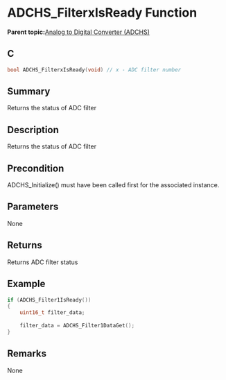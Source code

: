 # ADCHS\_FilterxIsReady Function

**Parent topic:**[Analog to Digital Converter \(ADCHS\)](GUID-8740EC52-3365-4B31-B19A-227EC55268DD.md)

## C

```c
bool ADCHS_FilterxIsReady(void) // x - ADC filter number
```

## Summary

Returns the status of ADC filter

## Description

Returns the status of ADC filter

## Precondition

ADCHS\_Initialize\(\) must have been called first for the associated instance.

## Parameters

None

## Returns

Returns ADC filter status

## Example

```c
if (ADCHS_Filter1IsReady())
{
    uint16_t filter_data;
    
    filter_data = ADCHS_Filter1DataGet();
}
```

## Remarks

None

